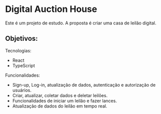 # Digital Auction House
Este é um projeto de estudo. A proposta é criar uma casa de leilão digital.

## Objetivos:
Tecnologias:
- React
- TypeScript

Funcionalidades:
- Sign-up, Log-in, atualização de dados, autenticação e autorização de usuários.
- Criar, atualizar, coletar dados e deletar leilões.
- Funcionalidades de iniciar um leilão e fazer lances.
- Atualização de dados do leilão em tempo real.
